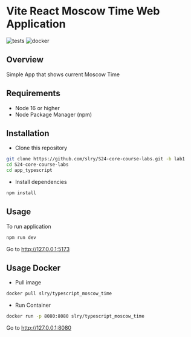 # Vite React Moscow Time Web Application
![tests](https://github.com/slry/S24-core-course-labs/actions/workflows/typescript_tests.yml/badge.svg?branch=lab1)
![docker](https://github.com/slry/S24-core-course-labs/actions/workflows/docker_build_typescript.yml/badge.svg?branch=lab2)

## Overview
Simple App that shows current Moscow Time

## Requirements
- Node 16 or higher
- Node Package Manager (npm)

## Installation
- Clone this repository
```bash
git clone https://github.com/slry/S24-core-course-labs.git -b lab1
cd S24-core-course-labs
cd app_typescript
```
- Install dependencies
```bash
npm install
```

## Usage
To run application
```bash
npm run dev
```

Go to http://127.0.0.1:5173

## Usage Docker
- Pull image
```bash
docker pull slry/typescript_moscow_time
```
- Run Container
```bash
docker run -p 8080:8080 slry/typescript_moscow_time
```

Go to http://127.0.0.1:8080
